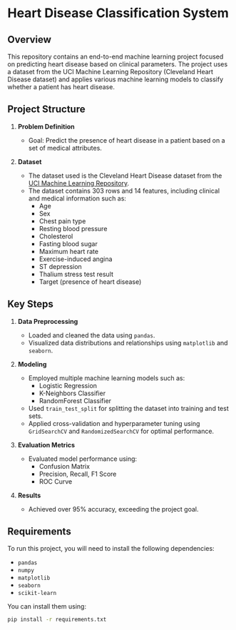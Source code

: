 # Heart Disease Classification System

## Overview

This repository contains an end-to-end machine learning project focused on predicting heart disease based on clinical parameters. The project uses a dataset from the UCI Machine Learning Repository (Cleveland Heart Disease dataset) and applies various machine learning models to classify whether a patient has heart disease.

## Project Structure

1. **Problem Definition**  
   - Goal: Predict the presence of heart disease in a patient based on a set of medical attributes.

2. **Dataset**  
   - The dataset used is the Cleveland Heart Disease dataset from the [UCI Machine Learning Repository](https://archive.ics.uci.edu/ml/datasets/Heart+Disease).
   - The dataset contains 303 rows and 14 features, including clinical and medical information such as:
     - Age
     - Sex
     - Chest pain type
     - Resting blood pressure
     - Cholesterol
     - Fasting blood sugar
     - Maximum heart rate
     - Exercise-induced angina
     - ST depression
     - Thalium stress test result
     - Target (presence of heart disease)

## Key Steps

1. **Data Preprocessing**  
   - Loaded and cleaned the data using `pandas`.
   - Visualized data distributions and relationships using `matplotlib` and `seaborn`.

2. **Modeling**  
   - Employed multiple machine learning models such as:
     - Logistic Regression
     - K-Neighbors Classifier
     - RandomForest Classifier
   - Used `train_test_split` for splitting the dataset into training and test sets.
   - Applied cross-validation and hyperparameter tuning using `GridSearchCV` and `RandomizedSearchCV` for optimal performance.

3. **Evaluation Metrics**  
   - Evaluated model performance using:
     - Confusion Matrix
     - Precision, Recall, F1 Score
     - ROC Curve

4. **Results**  
   - Achieved over 95% accuracy, exceeding the project goal.

## Requirements

To run this project, you will need to install the following dependencies:

- `pandas`
- `numpy`
- `matplotlib`
- `seaborn`
- `scikit-learn`

You can install them using:

```bash
pip install -r requirements.txt

